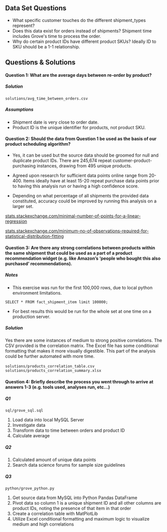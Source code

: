 ## Data Set Questions

-  What specific customer touches do the different shipment_types represent?
-  Does this data exist for orders instead of shipments? Shipment time includes Grove's time to process the order.
-  Why do certain product IDs have different product SKUs? Ideally ID to SKU should be a 1-1 relationship.


## Questions & Solutions

#### Question 1: What are the average days between re-order by product?

##### Solution
```solutions/avg_time_between_orders.csv```

##### Assumptions

- Shipment date is very close to order date.
- Product ID is the unique identifier for products, not product SKU.

#### Question 2: Should the data from Question 1 be used as the basis of our product scheduling algorithm?

* Yes, it can be used but the source data should be groomed for null and duplicate product IDs.  There are 245,674 repeat customer-product-purchasing instances, drawing from 495 unique products.

* Agreed upon research for sufficient data points online range from 20-400.  Items ideally have at least 15-20 repeat purchase data points prior to having this analysis run or having a high confidence score.

* Depending on what percentage of all shipments the provided data constituted, accuracy could be improved by running this analysis on a larger set.

[stats.stackexchange.com/minimal-number-of-points-for-a-linear-regression](http://stats.stackexchange.com/questions/37833/minimal-number-of-points-for-a-linear-regression)

[stats.stackexchange.com/minimum-no-of-observations-required-for-statistical-distribution-fitting](http://stats.stackexchange.com/questions/55612/minimum-no-of-observations-required-for-statistical-distribution-fitting)

#### Question 3: Are there any strong correlations between products within the same shipment that could be used as a part of a product recommendation widget (e.g. like Amazon’s ‘people who bought this also purchased’ recommendations).

##### Notes
* This exercise was run for the first 100,000 rows, due to local python environment limitations.

``` SELECT * FROM fact_shipment_item limit 100000; ```

* For best results this would be run for the whole set at one time on a production server.

##### Solution


Yes there are some instances of medium to strong positive correlations.  The CSV provided is the correlation matrix.  The Excel file has some conditional formatting that makes it more visually digestible.  This part of the analysis could be further automated with more time.<br><br>
```solutions/products_correlation_table.csv```
```solutions/products_correlation_summary.xlsx```

#### Question 4: Briefly describe the process you went through to arrive at answers 1-3 (e.g. tools used, analyses run, etc…)


##### Q1

```sql/grove_sql.sql```

1. Load data into local MySQL Server
2. Investigate data
3. Transform data to time between orders and product ID
4. Calculate average

##### Q2
1. Calculated amount of unique data points
2. Search data science forums for sample size guidelines

##### Q3

```python/grove_python.py```

1. Get source data from MySQL into Python Pandas DataFrame
2. Pivot data so column 1 is a unique shipment ID and all other columns are product IDs, noting the presence of that item in that order
3. Create a correlation table with MatPlotLib
4. Utilize Excel conditional formatting and maximum logic to visualize medium and high correlations
